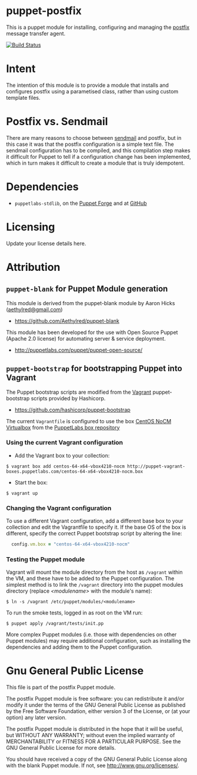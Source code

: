 # puppet-postfix

This is a puppet module for installing, configuring and managing the [postfix][1] message transfer agent.

[![Build Status](https://travis-ci.org/Aethylred/puppet-postfix.png)](https://travis-ci.org/Aethylred/puppet-postfix)

# Intent

The intention of this module is to provide a module that installs and configures postfix using a parametised class, rather than using custom template files.

# Postfix vs. Sendmail

There are many reasons to choose between [sendmail][2] and postfix, but in this case it was that the postfix configuration is a simple text file. The sendmail configuration has to be compiled, and this compilation step makes it difficult for Puppet to tell if a configuration change has been implemented, which in turn makes it difficult to create a module that is truly idempotent.

# Dependencies

* `puppetlabs-stdlib`, on the [Puppet Forge][3] and at [GitHub][4]

# Licensing

Update your license details here.

# Attribution

## `puppet-blank` for Puppet Module generation

This module is derived from the puppet-blank module by Aaron Hicks (aethylred@gmail.com)

* https://github.com/Aethylred/puppet-blank

This module has been developed for the use with Open Source Puppet (Apache 2.0 license) for automating server & service deployment.

* http://puppetlabs.com/puppet/puppet-open-source/

## `puppet-bootstrap` for bootstrapping Puppet into Vagrant

The Puppet bootstrap scripts are modified from the [Vagrant](http://www.vagrantup.com/) puppet-bootstrap scripts provided by Hashicorp.

* https://github.com/hashicorp/puppet-bootstrap

The current `Vagrantfile` is configured to use the box [CentOS NoCM Virtualbox](http://puppet-vagrant-boxes.puppetlabs.com/centos-64-x64-vbox4210-nocm.box) from the [PuppetLabs box repository](http://puppet-vagrant-boxes.puppetlabs.com/)

### Using the current Vagrant configuration

* Add the Vagrant box to your collection: 

```
$ vagrant box add centos-64-x64-vbox4210-nocm http://puppet-vagrant-boxes.puppetlabs.com/centos-64-x64-vbox4210-nocm.box
``` 

*  Start the box: 

```
$ vagrant up
```

### Changing the Vagrant configuration

To use a different Vagrant configuration, add a different base box to your collection and edit the Vagrantfile to specify it. If the base OS of the box is different, specify the correct Puppet bootstrap script by altering the line:

```ruby
  config.vm.box = "centos-64-x64-vbox4210-nocm"
```

### Testing the Puppet module

Vagrant will mount the module directory from the host as `/vagrant` within the VM, and these have to be added to the Puppet configuration. The simplest method is to link the `/vagrant` directory into the puppet modules directory (replace *<modulename\>* with the module's name):

```
$ ln -s /vagrant /etc/puppet/modules/<modulename>
```


To run the smoke tests, logged in as root on the VM run:

```
$ puppet apply /vagrant/tests/init.pp
```

More complex Puppet modules (i.e. those with dependencies on other Puppet modules) may require additional configuration, such as installing the dependencies and adding them to the Puppet configuration.

# Gnu General Public License

This file is part of the postfix Puppet module.

The postfix Puppet module is free software: you can redistribute it and/or modify it under the terms of the GNU General Public License as published by the Free Software Foundation, either version 3 of the License, or (at your option) any later version.

The postfix Puppet module is distributed in the hope that it will be useful, but WITHOUT ANY WARRANTY; without even the implied warranty of MERCHANTABILITY or FITNESS FOR A PARTICULAR PURPOSE.  See the GNU General Public License for more details.

You should have received a copy of the GNU General Public License along with the blank Puppet module.  If not, see <http://www.gnu.org/licenses/>.

[1]:http://www.postfix.org/
[2]:http://www.sendmail.com/sm/open_source/
[3]:https://forge.puppetlabs.com/puppetlabs/stdlib
[4]:https://github.com/puppetlabs/puppetlabs-stdlib